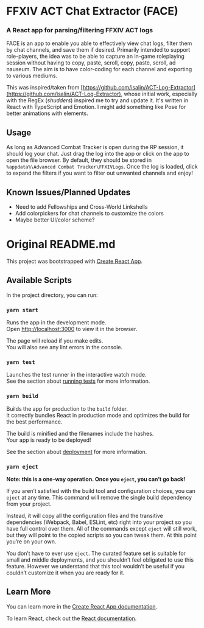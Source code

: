 # FFXIV ACT Chat Extractor (FACE)
### A React app for parsing/filtering FFXIV ACT logs

FACE is an app to enable you able to effectively view chat logs, filter them by chat channels, and save them if desired. Primarily intended to support role-players, the idea was to be able to capture an in-game roleplaying session without having to copy, paste, scroll, copy, paste, scroll, ad nauseum. The aim is to have color-coding for each channel and exporting to various mediums.

This was inspired/taken from [https://github.com/isalin/ACT-Log-Extractor](https://github.com/isalin/ACT-Log-Extractor), whose initial work, especially with the RegEx (*shudders*) inspired me to try and update it. It's written in React with TypeScript and Emotion. I might add something like Pose for better animations with elements.

## Usage

As long as Advanced Combat Tracker is open during the RP session, it should log your chat. Just drag the log into the app or click on the app to open the file browser. By default, they should be stored in `%appdata%\Advanced Combat Tracker\FFXIVLogs`. Once the log is loaded, click to expand the filters if you want to filter out unwanted channels and enjoy!

## Known Issues/Planned Updates
- Need to add Fellowships and Cross-World Linkshells
- Add colorpickers for chat channels to customize the colors
- Maybe better UI/color scheme?



# Original README.md
This project was bootstrapped with [Create React App](https://github.com/facebook/create-react-app).

## Available Scripts

In the project directory, you can run:

### `yarn start`

Runs the app in the development mode.<br />
Open [http://localhost:3000](http://localhost:3000) to view it in the browser.

The page will reload if you make edits.<br />
You will also see any lint errors in the console.

### `yarn test`

Launches the test runner in the interactive watch mode.<br />
See the section about [running tests](https://facebook.github.io/create-react-app/docs/running-tests) for more information.

### `yarn build`

Builds the app for production to the `build` folder.<br />
It correctly bundles React in production mode and optimizes the build for the best performance.

The build is minified and the filenames include the hashes.<br />
Your app is ready to be deployed!

See the section about [deployment](https://facebook.github.io/create-react-app/docs/deployment) for more information.

### `yarn eject`

**Note: this is a one-way operation. Once you `eject`, you can’t go back!**

If you aren’t satisfied with the build tool and configuration choices, you can `eject` at any time. This command will remove the single build dependency from your project.

Instead, it will copy all the configuration files and the transitive dependencies (Webpack, Babel, ESLint, etc) right into your project so you have full control over them. All of the commands except `eject` will still work, but they will point to the copied scripts so you can tweak them. At this point you’re on your own.

You don’t have to ever use `eject`. The curated feature set is suitable for small and middle deployments, and you shouldn’t feel obligated to use this feature. However we understand that this tool wouldn’t be useful if you couldn’t customize it when you are ready for it.

## Learn More

You can learn more in the [Create React App documentation](https://facebook.github.io/create-react-app/docs/getting-started).

To learn React, check out the [React documentation](https://reactjs.org/).

